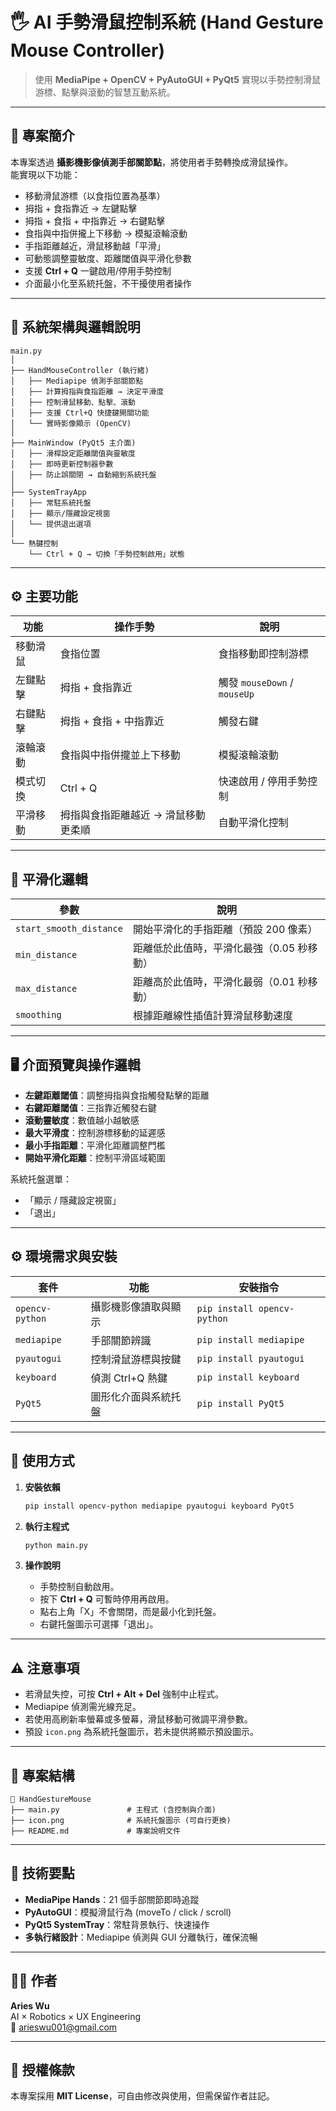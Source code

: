 # 🖐️ AI 手勢滑鼠控制系統 (Hand Gesture Mouse Controller)

> 使用 **MediaPipe + OpenCV + PyAutoGUI + PyQt5** 實現以手勢控制滑鼠游標、點擊與滾動的智慧互動系統。

---

## 📘 專案簡介

本專案透過 **攝影機影像偵測手部關節點**，將使用者手勢轉換成滑鼠操作。  
能實現以下功能：

- 移動滑鼠游標（以食指位置為基準）  
- 拇指 + 食指靠近 → 左鍵點擊  
- 拇指 + 食指 + 中指靠近 → 右鍵點擊  
- 食指與中指併攏上下移動 → 模擬滾輪滾動  
- 手指距離越近，滑鼠移動越「平滑」  
- 可動態調整靈敏度、距離閾值與平滑化參數  
- 支援 **Ctrl + Q** 一鍵啟用/停用手勢控制  
- 介面最小化至系統托盤，不干擾使用者操作  

---

## 🧩 系統架構與邏輯說明

```
main.py
│
├── HandMouseController (執行緒)
│   ├── Mediapipe 偵測手部關節點
│   ├── 計算拇指與食指距離 → 決定平滑度
│   ├── 控制滑鼠移動、點擊、滾動
│   ├── 支援 Ctrl+Q 快捷鍵開關功能
│   └── 實時影像顯示 (OpenCV)
│
├── MainWindow (PyQt5 主介面)
│   ├── 滑桿設定距離閾值與靈敏度
│   ├── 即時更新控制器參數
│   ├── 防止誤關閉 → 自動縮到系統托盤
│
├── SystemTrayApp
│   ├── 常駐系統托盤
│   ├── 顯示/隱藏設定視窗
│   └── 提供退出選項
│
└── 熱鍵控制
    └── Ctrl + Q → 切換「手勢控制啟用」狀態
```

---

## ⚙️ 主要功能

| 功能 | 操作手勢 | 說明 |
|------|-----------|------|
| 移動滑鼠 | 食指位置 | 食指移動即控制游標 |
| 左鍵點擊 | 拇指 + 食指靠近 | 觸發 `mouseDown` / `mouseUp` |
| 右鍵點擊 | 拇指 + 食指 + 中指靠近 | 觸發右鍵 |
| 滾輪滾動 | 食指與中指併攏並上下移動 | 模擬滾輪滾動 |
| 模式切換 | Ctrl + Q | 快速啟用 / 停用手勢控制 |
| 平滑移動 | 拇指與食指距離越近 → 滑鼠移動更柔順 | 自動平滑化控制 |

---

## 🧮 平滑化邏輯

| 參數 | 說明 |
|------|------|
| `start_smooth_distance` | 開始平滑化的手指距離（預設 200 像素） |
| `min_distance` | 距離低於此值時，平滑化最強（0.05 秒移動） |
| `max_distance` | 距離高於此值時，平滑化最弱（0.01 秒移動） |
| `smoothing` | 根據距離線性插值計算滑鼠移動速度 |

---

## 🖥️ 介面預覽與操作邏輯

- **左鍵距離閾值**：調整拇指與食指觸發點擊的距離  
- **右鍵距離閾值**：三指靠近觸發右鍵  
- **滾動靈敏度**：數值越小越敏感  
- **最大平滑度**：控制游標移動的延遲感  
- **最小手指距離**：平滑化距離調整門檻  
- **開始平滑化距離**：控制平滑區域範圍  

系統托盤選單：
- 「顯示 / 隱藏設定視窗」  
- 「退出」  

---

## ⚙️ 環境需求與安裝

| 套件 | 功能 | 安裝指令 |
|------|------|-----------|
| `opencv-python` | 攝影機影像讀取與顯示 | `pip install opencv-python` |
| `mediapipe` | 手部關節辨識 | `pip install mediapipe` |
| `pyautogui` | 控制滑鼠游標與按鍵 | `pip install pyautogui` |
| `keyboard` | 偵測 Ctrl+Q 熱鍵 | `pip install keyboard` |
| `PyQt5` | 圖形化介面與系統托盤 | `pip install PyQt5` |

---

## 🚀 使用方式

1. **安裝依賴**
   ```bash
   pip install opencv-python mediapipe pyautogui keyboard PyQt5
   ```

2. **執行主程式**
   ```bash
   python main.py
   ```

3. **操作說明**
   - 手勢控制自動啟用。  
   - 按下 **Ctrl + Q** 可暫時停用再啟用。  
   - 點右上角「X」不會關閉，而是最小化到托盤。  
   - 右鍵托盤圖示可選擇「退出」。  

---

## ⚠️ 注意事項

- 若滑鼠失控，可按 **Ctrl + Alt + Del** 強制中止程式。  
- Mediapipe 偵測需光線充足。  
- 若使用高刷新率螢幕或多螢幕，滑鼠移動可微調平滑參數。  
- 預設 `icon.png` 為系統托盤圖示，若未提供將顯示預設圖示。  

---

## 🧱 專案結構

```
📂 HandGestureMouse
├── main.py               # 主程式 (含控制與介面)
├── icon.png              # 系統托盤圖示 (可自行更換)
├── README.md             # 專案說明文件
```

---

## 🧠 技術要點

- **MediaPipe Hands**：21 個手部關節即時追蹤  
- **PyAutoGUI**：模擬滑鼠行為 (moveTo / click / scroll)  
- **PyQt5 SystemTray**：常駐背景執行、快速操作  
- **多執行緒設計**：Mediapipe 偵測與 GUI 分離執行，確保流暢  

---

## 👨‍💻 作者

**Aries Wu**  
AI × Robotics × UX Engineering  
📧 arieswu001@gmail.com  

---

## 📜 授權條款

本專案採用 **MIT License**，可自由修改與使用，但需保留作者註記。

